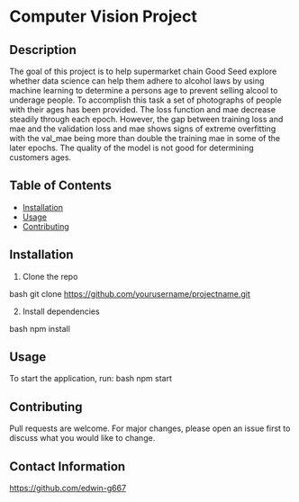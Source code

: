 # Computer Vision Project

## Description
The goal of this project is to help supermarket chain Good Seed explore whether data science can help them adhere to alcohol laws by using machine learning to determine a persons age to prevent selling alcool to underage people. To accomplish this task a set of photographs of people with their ages has been provided. The loss function and mae decrease steadily through each epoch. However, the gap between training loss and mae and the validation loss and mae shows signs of extreme overfitting with the val_mae being more than double the training mae in some of the later epochs. The quality of the model is not good for determining customers ages.
## Table of Contents
- [Installation](#installation)
- [Usage](#usage)
- [Contributing](#contributing)

## Installation
1. Clone the repo
   
bash
   git clone https://github.com/yourusername/projectname.git
   
2. Install dependencies
   
bash
   npm install
   
## Usage
To start the application, run:
bash
npm start

## Contributing
Pull requests are welcome. For major changes, please open an issue first to discuss what you would like to change.

## Contact Information
https://github.com/edwin-g667
